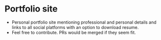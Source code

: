 # Portfolio site
- Personal portfolio site mentioning professional and personal details and links to all social platforms with an option to download resume.
- Feel free to contribute. PRs would be merged if they seem fit.
